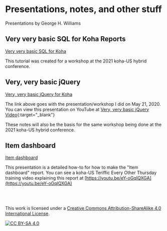 # Presentations, notes, and other stuff

Presentations by George H. Williams

## Very very basic SQL for Koha Reports

[Very very basic SQL for Koha](very.very.basic.sql.md)

This tutorial was created for a workshop at the 2021 koha-US hybrid conference.

## Very, very basic jQuery

[Very, very basic jQuery for Koha](very.very.basic.jQuery.md)

The link above goes with the presentation/workshop I did on May 21, 2020.  You can view this presentation on YouTube at [Very, very basic jQuery Video](https://youtu.be/SqMqM6iRgvg){:target="_blank"}

These notes will also be the basis for the same workshop being done at the 2021 koha-US hybrid conference.

## Item dashboard

[Item dashboard](itemdashboard.md)

This presentation is a detailed how-to for how to make the "Item dashboard" report.  You can see a koha-US Teriffic Every Other Thursday training video explaining this report at [https://youtu.be/eY-oGqIQXGA](https://youtu.be/eY-oGqIQXGA)

<br /><br />

This work is licensed under a
[Creative Commons Attribution-ShareAlike 4.0 International License][cc-by-sa].

[![CC BY-SA 4.0][cc-by-sa-image]][cc-by-sa]

[cc-by-sa]: http://creativecommons.org/licenses/by-sa/4.0/
[cc-by-sa-image]: https://licensebuttons.net/l/by-sa/4.0/88x31.png
[cc-by-sa-shield]: https://img.shields.io/badge/License-CC%20BY--SA%204.0-lightgrey.svg
